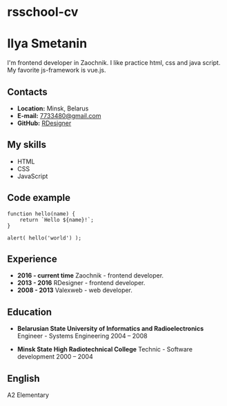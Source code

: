 # rsschool-cv
# Ilya Smetanin
I'm frontend developer in Zaochnik. I like practice html, css and java script. My favorite js-framework is vue.js.
## Contacts
- **Location:** Minsk, Belarus
- **E-mail:** 7733480@gmail.com
- **GitHub:** [RDesigner](https://github.com/RDesigner/)
## My skills
- HTML
- CSS
- JavaScript
## Code example
```
function hello(name) {
    return `Hello ${name}!`;
}

alert( hello('world') );
```
## Experience
- **2016 - current time** Zaochnik - frontend developer.
- **2013 - 2016** RDesigner - frontend developer.
- **2008 - 2013** Valexweb - web developer.

## Education
- **Belarusian State University of Informatics and Radioelectronics**
Engineer - Systems Engineering
2004 – 2008

- **Minsk State High Radiotechnical College**
Technic - Software development
2000 – 2004

## English
A2 Elementary
